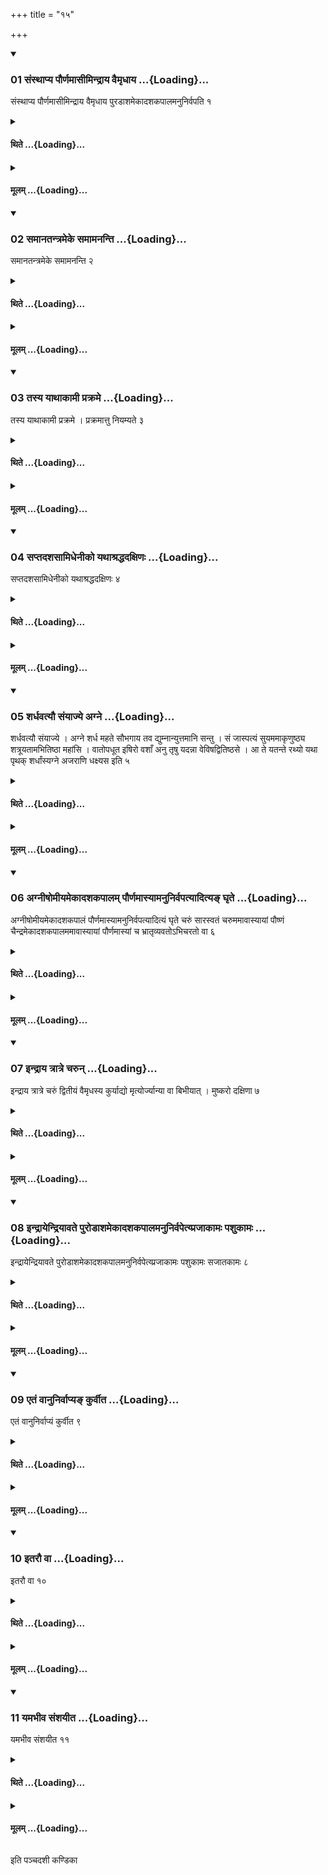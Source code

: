 +++
title = "१५"

+++

<div class="js_include" includetitle="true" newlevelforh1="3" unfilled url="/vedAH_yajuH/taittirIyam/sUtram/ApastambaH/shrautam/vishvAsa-prastutiH/03/15/01_saMsthApya_paurNamAsImindrAya_vaimRdhAya.md">
<details open><summary><h3>01 संस्थाप्य पौर्णमासीमिन्द्राय वैमृधाय ...{Loading}...</h3></summary>

संस्थाप्य पौर्णमासीमिन्द्राय वैमृधाय पुरडाशमेकादशकपालमनुनिर्वपति १
</details>
</div>
<div class="js_include collapsed" newlevelforh1="4" title="थिते" unfilled url="/vedAH_yajuH/taittirIyam/sUtram/ApastambaH/shrautam/thite/03/15/01_saMsthApya_paurNamAsImindrAya_vaimRdhAya.md">
<details><summary><h4>थिते ...{Loading}...</h4></summary>

संस्थाप्य पौर्णमासीमिन्द्राय वैमृधाय पुरडाशमेकादशकपालमनुनिर्वपति १
</details>
</div>
<div class="js_include collapsed" newlevelforh1="4" title="मूलम्" unfilled url="/vedAH_yajuH/taittirIyam/sUtram/ApastambaH/shrautam/mUlam/03/15/01_saMsthApya_paurNamAsImindrAya_vaimRdhAya.md">
<details><summary><h4>मूलम् ...{Loading}...</h4></summary>

संस्थाप्य पौर्णमासीमिन्द्राय वैमृधाय पुरडाशमेकादशकपालमनुनिर्वपति १
</details>
</div>
<div class="js_include" includetitle="true" newlevelforh1="3" unfilled url="/vedAH_yajuH/taittirIyam/sUtram/ApastambaH/shrautam/vishvAsa-prastutiH/03/15/02_samAnatantrameke_samAmananti.md">
<details open><summary><h3>02 समानतन्त्रमेके समामनन्ति ...{Loading}...</h3></summary>

समानतन्त्रमेके समामनन्ति २
</details>
</div>
<div class="js_include collapsed" newlevelforh1="4" title="थिते" unfilled url="/vedAH_yajuH/taittirIyam/sUtram/ApastambaH/shrautam/thite/03/15/02_samAnatantrameke_samAmananti.md">
<details><summary><h4>थिते ...{Loading}...</h4></summary>

समानतन्त्रमेके समामनन्ति २
</details>
</div>
<div class="js_include collapsed" newlevelforh1="4" title="मूलम्" unfilled url="/vedAH_yajuH/taittirIyam/sUtram/ApastambaH/shrautam/mUlam/03/15/02_samAnatantrameke_samAmananti.md">
<details><summary><h4>मूलम् ...{Loading}...</h4></summary>

समानतन्त्रमेके समामनन्ति २
</details>
</div>
<div class="js_include" includetitle="true" newlevelforh1="3" unfilled url="/vedAH_yajuH/taittirIyam/sUtram/ApastambaH/shrautam/vishvAsa-prastutiH/03/15/03_tasya_yAthAkAmI_prakrame.md">
<details open><summary><h3>03 तस्य याथाकामी प्रक्रमे ...{Loading}...</h3></summary>

तस्य याथाकामी प्रक्रमे । प्रक्रमात्तु नियम्यते ३
</details>
</div>
<div class="js_include collapsed" newlevelforh1="4" title="थिते" unfilled url="/vedAH_yajuH/taittirIyam/sUtram/ApastambaH/shrautam/thite/03/15/03_tasya_yAthAkAmI_prakrame.md">
<details><summary><h4>थिते ...{Loading}...</h4></summary>

तस्य याथाकामी प्रक्रमे । प्रक्रमात्तु नियम्यते ३
</details>
</div>
<div class="js_include collapsed" newlevelforh1="4" title="मूलम्" unfilled url="/vedAH_yajuH/taittirIyam/sUtram/ApastambaH/shrautam/mUlam/03/15/03_tasya_yAthAkAmI_prakrame.md">
<details><summary><h4>मूलम् ...{Loading}...</h4></summary>

तस्य याथाकामी प्रक्रमे । प्रक्रमात्तु नियम्यते ३
</details>
</div>
<div class="js_include" includetitle="true" newlevelforh1="3" unfilled url="/vedAH_yajuH/taittirIyam/sUtram/ApastambaH/shrautam/vishvAsa-prastutiH/03/15/04_saptadashasAmidhenIko_yathAshraddhadaxiNaH.md">
<details open><summary><h3>04 सप्तदशसामिधेनीको यथाश्रद्धदक्षिणः ...{Loading}...</h3></summary>

सप्तदशसामिधेनीको यथाश्रद्धदक्षिणः ४
</details>
</div>
<div class="js_include collapsed" newlevelforh1="4" title="थिते" unfilled url="/vedAH_yajuH/taittirIyam/sUtram/ApastambaH/shrautam/thite/03/15/04_saptadashasAmidhenIko_yathAshraddhadaxiNaH.md">
<details><summary><h4>थिते ...{Loading}...</h4></summary>

सप्तदशसामिधेनीको यथाश्रद्धदक्षिणः ४
</details>
</div>
<div class="js_include collapsed" newlevelforh1="4" title="मूलम्" unfilled url="/vedAH_yajuH/taittirIyam/sUtram/ApastambaH/shrautam/mUlam/03/15/04_saptadashasAmidhenIko_yathAshraddhadaxiNaH.md">
<details><summary><h4>मूलम् ...{Loading}...</h4></summary>

सप्तदशसामिधेनीको यथाश्रद्धदक्षिणः ४
</details>
</div>
<div class="js_include" includetitle="true" newlevelforh1="3" unfilled url="/vedAH_yajuH/taittirIyam/sUtram/ApastambaH/shrautam/vishvAsa-prastutiH/03/15/05_shardhavatyau_saMyAjye_agne.md">
<details open><summary><h3>05 शर्धवत्यौ संयाज्ये अग्ने ...{Loading}...</h3></summary>

शर्धवत्यौ संयाज्ये । अग्ने शर्ध महते सौभगाय तव द्युम्नान्युत्तमानि सन्तु । सं जास्पत्यं सुयममाकृणुष्ठ्य शत्रूयतामभितिष्ठा महांसि । वातोपधूत इषिरो वशाँ अनु तृषु यदन्ना वेविषद्वितिष्ठसे । आ ते यतन्ते रथ्यो यथा पृथक् शर्धांस्यग्ने अजराणि धक्ष्यस इति ५
</details>
</div>
<div class="js_include collapsed" newlevelforh1="4" title="थिते" unfilled url="/vedAH_yajuH/taittirIyam/sUtram/ApastambaH/shrautam/thite/03/15/05_shardhavatyau_saMyAjye_agne.md">
<details><summary><h4>थिते ...{Loading}...</h4></summary>

शर्धवत्यौ संयाज्ये । अग्ने शर्ध महते सौभगाय तव द्युम्नान्युत्तमानि सन्तु । सं जास्पत्यं सुयममाकृणुष्ठ्य शत्रूयतामभितिष्ठा महांसि । वातोपधूत इषिरो वशाँ अनु तृषु यदन्ना वेविषद्वितिष्ठसे । आ ते यतन्ते रथ्यो यथा पृथक् शर्धांस्यग्ने अजराणि धक्ष्यस इति ५
</details>
</div>
<div class="js_include collapsed" newlevelforh1="4" title="मूलम्" unfilled url="/vedAH_yajuH/taittirIyam/sUtram/ApastambaH/shrautam/mUlam/03/15/05_shardhavatyau_saMyAjye_agne.md">
<details><summary><h4>मूलम् ...{Loading}...</h4></summary>

शर्धवत्यौ संयाज्ये । अग्ने शर्ध महते सौभगाय तव द्युम्नान्युत्तमानि सन्तु । सं जास्पत्यं सुयममाकृणुष्ठ्य शत्रूयतामभितिष्ठा महांसि । वातोपधूत इषिरो वशाँ अनु तृषु यदन्ना वेविषद्वितिष्ठसे । आ ते यतन्ते रथ्यो यथा पृथक् शर्धांस्यग्ने अजराणि धक्ष्यस इति ५
</details>
</div>
<div class="js_include" includetitle="true" newlevelforh1="3" unfilled url="/vedAH_yajuH/taittirIyam/sUtram/ApastambaH/shrautam/vishvAsa-prastutiH/03/15/06_agnIShomIyamekAdashakapAlam_paurNamAsyAmanunirvapatyAditya~N_ghRte.md">
<details open><summary><h3>06 अग्नीषोमीयमेकादशकपालम् पौर्णमास्यामनुनिर्वपत्यादित्यङ् घृते ...{Loading}...</h3></summary>

अग्नीषोमीयमेकादशकपालं पौर्णमास्यामनुनिर्वपत्यादित्यं घृते चरुं सारस्वतं चरुममावास्यायां पौष्णं चैन्द्रमेकादशकपालममावास्यायां पौर्णमास्यां च भ्रातृव्यवतोऽभिचरतो वा ६
</details>
</div>
<div class="js_include collapsed" newlevelforh1="4" title="थिते" unfilled url="/vedAH_yajuH/taittirIyam/sUtram/ApastambaH/shrautam/thite/03/15/06_agnIShomIyamekAdashakapAlam_paurNamAsyAmanunirvapatyAditya~N_ghRte.md">
<details><summary><h4>थिते ...{Loading}...</h4></summary>

अग्नीषोमीयमेकादशकपालं पौर्णमास्यामनुनिर्वपत्यादित्यं घृते चरुं सारस्वतं चरुममावास्यायां पौष्णं चैन्द्रमेकादशकपालममावास्यायां पौर्णमास्यां च भ्रातृव्यवतोऽभिचरतो वा ६
</details>
</div>
<div class="js_include collapsed" newlevelforh1="4" title="मूलम्" unfilled url="/vedAH_yajuH/taittirIyam/sUtram/ApastambaH/shrautam/mUlam/03/15/06_agnIShomIyamekAdashakapAlam_paurNamAsyAmanunirvapatyAditya~N_ghRte.md">
<details><summary><h4>मूलम् ...{Loading}...</h4></summary>

अग्नीषोमीयमेकादशकपालं पौर्णमास्यामनुनिर्वपत्यादित्यं घृते चरुं सारस्वतं चरुममावास्यायां पौष्णं चैन्द्रमेकादशकपालममावास्यायां पौर्णमास्यां च भ्रातृव्यवतोऽभिचरतो वा ६
</details>
</div>
<div class="js_include" includetitle="true" newlevelforh1="3" unfilled url="/vedAH_yajuH/taittirIyam/sUtram/ApastambaH/shrautam/vishvAsa-prastutiH/03/15/07_indrAya_trAtre_charun.md">
<details open><summary><h3>07 इन्द्राय त्रात्रे चरुन् ...{Loading}...</h3></summary>

इन्द्राय त्रात्रे चरुं द्वितीयं वैमृधस्य कुर्याद्यो मृत्योर्ज्यान्या वा बिभीयात् । मुष्करो दक्षिणा ७
</details>
</div>
<div class="js_include collapsed" newlevelforh1="4" title="थिते" unfilled url="/vedAH_yajuH/taittirIyam/sUtram/ApastambaH/shrautam/thite/03/15/07_indrAya_trAtre_charun.md">
<details><summary><h4>थिते ...{Loading}...</h4></summary>

इन्द्राय त्रात्रे चरुं द्वितीयं वैमृधस्य कुर्याद्यो मृत्योर्ज्यान्या वा बिभीयात् । मुष्करो दक्षिणा ७
</details>
</div>
<div class="js_include collapsed" newlevelforh1="4" title="मूलम्" unfilled url="/vedAH_yajuH/taittirIyam/sUtram/ApastambaH/shrautam/mUlam/03/15/07_indrAya_trAtre_charun.md">
<details><summary><h4>मूलम् ...{Loading}...</h4></summary>

इन्द्राय त्रात्रे चरुं द्वितीयं वैमृधस्य कुर्याद्यो मृत्योर्ज्यान्या वा बिभीयात् । मुष्करो दक्षिणा ७
</details>
</div>
<div class="js_include" includetitle="true" newlevelforh1="3" unfilled url="/vedAH_yajuH/taittirIyam/sUtram/ApastambaH/shrautam/vishvAsa-prastutiH/03/15/08_indrAyendriyAvate_puroDAshamekAdashakapAlamanunirvapetyprajAkAmaH_pashukAmaH.md">
<details open><summary><h3>08 इन्द्रायेन्द्रियावते पुरोडाशमेकादशकपालमनुनिर्वपेत्य्प्रजाकामः पशुकामः ...{Loading}...</h3></summary>

इन्द्रायेन्द्रियावते पुरोडाशमेकादशकपालमनुनिर्वपेत्य्प्रजाकामः पशुकामः सजातकामः ८
</details>
</div>
<div class="js_include collapsed" newlevelforh1="4" title="थिते" unfilled url="/vedAH_yajuH/taittirIyam/sUtram/ApastambaH/shrautam/thite/03/15/08_indrAyendriyAvate_puroDAshamekAdashakapAlamanunirvapetyprajAkAmaH_pashukAmaH.md">
<details><summary><h4>थिते ...{Loading}...</h4></summary>

इन्द्रायेन्द्रियावते पुरोडाशमेकादशकपालमनुनिर्वपेत्य्प्रजाकामः पशुकामः सजातकामः ८
</details>
</div>
<div class="js_include collapsed" newlevelforh1="4" title="मूलम्" unfilled url="/vedAH_yajuH/taittirIyam/sUtram/ApastambaH/shrautam/mUlam/03/15/08_indrAyendriyAvate_puroDAshamekAdashakapAlamanunirvapetyprajAkAmaH_pashukAmaH.md">
<details><summary><h4>मूलम् ...{Loading}...</h4></summary>

इन्द्रायेन्द्रियावते पुरोडाशमेकादशकपालमनुनिर्वपेत्य्प्रजाकामः पशुकामः सजातकामः ८
</details>
</div>
<div class="js_include" includetitle="true" newlevelforh1="3" unfilled url="/vedAH_yajuH/taittirIyam/sUtram/ApastambaH/shrautam/vishvAsa-prastutiH/03/15/09_etaM_vAnunirvApya~N_kurvIta.md">
<details open><summary><h3>09 एतं वानुनिर्वाप्यङ् कुर्वीत ...{Loading}...</h3></summary>

एतं वानुनिर्वाप्यं कुर्वीत ९
</details>
</div>
<div class="js_include collapsed" newlevelforh1="4" title="थिते" unfilled url="/vedAH_yajuH/taittirIyam/sUtram/ApastambaH/shrautam/thite/03/15/09_etaM_vAnunirvApya~N_kurvIta.md">
<details><summary><h4>थिते ...{Loading}...</h4></summary>

एतं वानुनिर्वाप्यं कुर्वीत ९
</details>
</div>
<div class="js_include collapsed" newlevelforh1="4" title="मूलम्" unfilled url="/vedAH_yajuH/taittirIyam/sUtram/ApastambaH/shrautam/mUlam/03/15/09_etaM_vAnunirvApya~N_kurvIta.md">
<details><summary><h4>मूलम् ...{Loading}...</h4></summary>

एतं वानुनिर्वाप्यं कुर्वीत ९
</details>
</div>
<div class="js_include" includetitle="true" newlevelforh1="3" unfilled url="/vedAH_yajuH/taittirIyam/sUtram/ApastambaH/shrautam/vishvAsa-prastutiH/03/15/10_itarau_vA.md">
<details open><summary><h3>10 इतरौ वा ...{Loading}...</h3></summary>

इतरौ वा १०
</details>
</div>
<div class="js_include collapsed" newlevelforh1="4" title="थिते" unfilled url="/vedAH_yajuH/taittirIyam/sUtram/ApastambaH/shrautam/thite/03/15/10_itarau_vA.md">
<details><summary><h4>थिते ...{Loading}...</h4></summary>

इतरौ वा १०
</details>
</div>
<div class="js_include collapsed" newlevelforh1="4" title="मूलम्" unfilled url="/vedAH_yajuH/taittirIyam/sUtram/ApastambaH/shrautam/mUlam/03/15/10_itarau_vA.md">
<details><summary><h4>मूलम् ...{Loading}...</h4></summary>

इतरौ वा १०
</details>
</div>
<div class="js_include" includetitle="true" newlevelforh1="3" unfilled url="/vedAH_yajuH/taittirIyam/sUtram/ApastambaH/shrautam/vishvAsa-prastutiH/03/15/11_yamabhIva_saMshayIta.md">
<details open><summary><h3>11 यमभीव संशयीत ...{Loading}...</h3></summary>

यमभीव संशयीत ११
</details>
</div>
<div class="js_include collapsed" newlevelforh1="4" title="थिते" unfilled url="/vedAH_yajuH/taittirIyam/sUtram/ApastambaH/shrautam/thite/03/15/11_yamabhIva_saMshayIta.md">
<details><summary><h4>थिते ...{Loading}...</h4></summary>

यमभीव संशयीत ११
</details>
</div>
<div class="js_include collapsed" newlevelforh1="4" title="मूलम्" unfilled url="/vedAH_yajuH/taittirIyam/sUtram/ApastambaH/shrautam/mUlam/03/15/11_yamabhIva_saMshayIta.md">
<details><summary><h4>मूलम् ...{Loading}...</h4></summary>

यमभीव संशयीत ११
</details>
</div>

  
इति पञ्चदशी कण्डिका 
